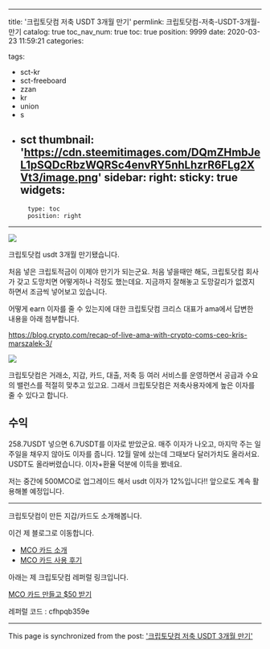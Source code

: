 
---
title: '크립토닷컴 저축 USDT 3개월 만기'
permlink: 크립토닷컴-저축-USDT-3개월-만기
catalog: true
toc_nav_num: true
toc: true
position: 9999
date: 2020-03-23 11:59:21
categories:

tags:
- sct-kr
- sct-freeboard
- zzan
- kr
- union
- s
- sct
thumbnail: 'https://cdn.steemitimages.com/DQmZHmbJeL1pSQDcRbzWQRSc4envRY5nhLhzrR6FLg2XVt3/image.png'
sidebar:
    right:
        sticky: true
widgets:
    -
        type: toc
        position: right
---


![](https://cdn.steemitimages.com/DQmZHmbJeL1pSQDcRbzWQRSc4envRY5nhLhzrR6FLg2XVt3/image.png)

크립토닷컴 usdt 3개월 만기됐습니다.

처음 넣은 크립토적금이 이제야 만기가 되는군요. 처음 넣을때만 해도, 크립토닷컴 회사가 갖고 도망치면 어떻게하나 걱정도 했는데요. 지금까지 잘해놓고 도망갈리가 없겠지 하면서 조금씩 넣어보고 있습니다.

어떻게 earn 이자를 줄 수 있는지에 대한 크립토닷컴 크리스 대표가 ama에서 답변한 내용을 아래 첨부합니다.

https://blog.crypto.com/recap-of-live-ama-with-crypto-coms-ceo-kris-marszalek-3/

![](https://cdn.steemitimages.com/DQmXFPV5bZpiUdHE2GT1SpQrTjePdnCrZRNMVYHCM32iKWV/image.png)

크립토닷컴은 거래소, 지갑, 카드, 대출, 저축 등 여러 서비스를 운영하면서 공급과 수요의 밸런스를 적절히 맞추고 있고요. 그래서 크립토닷컴은 저축사용자에게 높은 이자를 줄 수 있다고 합니다. 


## 수익

258.7USDT 넣으면 6.7USDT를 이자로 받았군요. 매주 이자가 나오고, 마지막 주는 일주일을 채우지 않아도 이자를 줍니다. 12월 말에 샀는데 그때보다 달러가치도 올라서요. USDT도 올라버렸습니다. 이자+환율 덕분에 이득을 봤네요.

저는 중간에 500MCO로 업그레이드 해서 usdt 이자가 12%입니다!! 앞으로도 계속 활용해볼 예정입니다.

---

크립토닷컴이 만든 지갑/카드도 소개해봅니다.

이건 제 블로그로 이동합니다.

* [MCO 카드 소개](https://jacobyu.tistory.com/entry/MCO-%EC%95%94%ED%98%B8%ED%99%94%ED%8F%90-%EC%A7%81%EB%B6%88%EC%B9%B4%EB%93%9C-visa-%EC%86%8C%EA%B0%9C?category=788015)
* [MCO 카드 사용 후기](https://jacobyu.tistory.com/entry/MCO-%EC%95%94%ED%98%B8%ED%99%94%ED%8F%90-%EC%A7%81%EB%B6%88%EC%B9%B4%EB%93%9C-visa-%EC%86%8C%EA%B0%9C?category=788015)


아래는 제 크립토닷컴 레퍼럴 링크입니다.  

[MCO 카드 만들고 $50 받기](https://platinum.crypto.com/r/cfhpqb359e)  

레퍼럴 코드 : cfhpqb359e

- - -

This page is synchronized from the post: ['크립토닷컴 저축 USDT 3개월 만기'](https://steempeak.com/@jacobyu/usdt-3)
